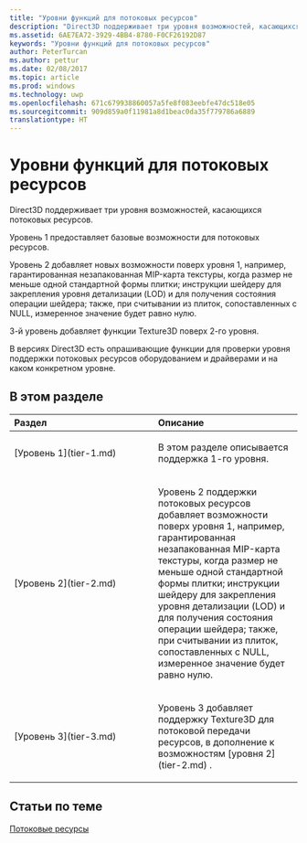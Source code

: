```yaml
---
title: "Уровни функций для потоковых ресурсов"
description: "Direct3D поддерживает три уровня возможностей, касающихся потоковых ресурсов."
ms.assetid: 6AE7EA72-3929-4BB4-8780-F0CF26192D87
keywords: "Уровни функций для потоковых ресурсов"
author: PeterTurcan
ms.author: pettur
ms.date: 02/08/2017
ms.topic: article
ms.prod: windows
ms.technology: uwp
ms.openlocfilehash: 671c679938860057a5fe8f083eebfe47dc518e05
ms.sourcegitcommit: 909d859a0f11981a8d1beac0da35f779786a6889
translationtype: HT
---
```

# <a name="streaming-resources-features-tiers"></a>Уровни функций для потоковых ресурсов


Direct3D поддерживает три уровня возможностей, касающихся потоковых ресурсов.

Уровень 1 предоставляет базовые возможности для потоковых ресурсов.

Уровень 2 добавляет новых возможности поверх уровня 1, например, гарантированная незапакованная MIP-карта текстуры, когда размер не меньше одной стандартной формы плитки; инструкции шейдеру для закрепления уровня детализации (LOD) и для получения состояния операции шейдера; также, при считывании из плиток, сопоставленных с NULL, измеренное значение будет равно нулю.

3-й уровень добавляет функции Texture3D поверх 2-го уровня.

В версиях Direct3D есть опрашивающие функции для проверки уровня поддержки потоковых ресурсов оборудованием и драйверами и на каком конкретном уровне.

## <a name="span-idin-this-sectionspanin-this-section"></a><span id="in-this-section"></span>В этом разделе


<table>
<colgroup>
<col width="50%" />
<col width="50%" />
</colgroup>
<thead>
<tr class="header">
<th align="left">Раздел</th>
<th align="left">Описание</th>
</tr>
</thead>
<tbody>
<tr class="odd">
<td align="left"><p>[Уровень 1](tier-1.md)</p></td>
<td align="left"><p>В этом разделе описывается поддержка 1-го уровня.</p></td>
</tr>
<tr class="even">
<td align="left"><p>[Уровень 2](tier-2.md)</p></td>
<td align="left"><p>Уровень 2 поддержки потоковых ресурсов добавляет возможности поверх уровня 1, например, гарантированная незапакованная MIP-карта текстуры, когда размер не меньше одной стандартной формы плитки; инструкции шейдеру для закрепления уровня детализации (LOD) и для получения состояния операции шейдера; также, при считывании из плиток, сопоставленных с NULL, измеренное значение будет равно нулю.</p></td>
</tr>
<tr class="odd">
<td align="left"><p>[Уровень 3](tier-3.md)</p></td>
<td align="left"><p>Уровень 3 добавляет поддержку Texture3D для потоковой передачи ресурсов, в дополнение к возможностям [уровня 2](tier-2.md) .</p></td>
</tr>
</tbody>
</table>

 

## <a name="span-idrelated-topicsspanrelated-topics"></a><span id="related-topics"></span>Статьи по теме


[Потоковые ресурсы](streaming-resources.md)

 

 




